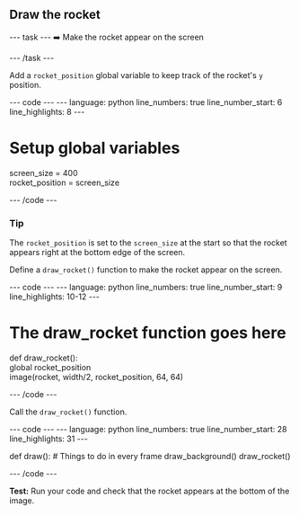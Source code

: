 <h2 class="c-project-heading--task">Draw the rocket</h2>

--- task ---
➡️ Make the rocket appear on the screen

--- /task --- 

Add a `rocket_position` global variable to keep track of the rocket's `y` position. 

<div class="c-project-code">
--- code ---
---
language: python
line_numbers: true
line_number_start: 6 
line_highlights: 8
---

# Setup global variables    
screen_size = 400    
rocket_position = screen_size  

--- /code ---
</div>


<div class="c-project-callout c-project-callout--tip">

### Tip

The `rocket_position` is set to the `screen_size` at the start so that the rocket appears right at the bottom edge of the screen. 

</div>

Define a `draw_rocket()` function to make the rocket appear on the screen.

<div class="c-project-code">
--- code ---
---
language: python
line_numbers: true
line_number_start: 9 
line_highlights: 10-12 
---

# The draw_rocket function goes here   
def draw_rocket():   
    global rocket_position      
    image(rocket, width/2, rocket_position, 64, 64)    


--- /code ---
</div>

Call the `draw_rocket()` function.


<div class="c-project-code">
--- code ---
---
language: python
line_numbers: true
line_number_start: 28 
line_highlights: 31 
---

def draw():
    # Things to do in every frame
    draw_background()
    draw_rocket() 


--- /code ---
</div>

**Test:** Run your code and check that the rocket appears at the bottom of the image. 





